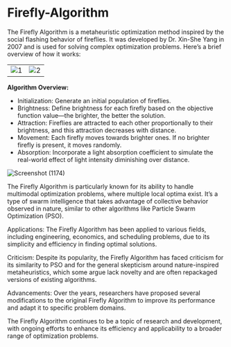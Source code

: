 # Firefly-Algorithm

The Firefly Algorithm is a metaheuristic optimization method inspired by the social flashing behavior of fireflies. It was developed by Dr. Xin-She Yang in 2007 and is used for solving complex optimization problems. Here’s a brief overview of how it works:


|||
|---|---|
|![1](https://github.com/Armin-Abdollahi/Firefly-Algorithm/assets/103449830/e44646f6-2a14-4e50-88af-9ee9743c5cee)|![2](https://github.com/Armin-Abdollahi/Firefly-Algorithm/assets/103449830/6acbf410-8482-4e75-9983-36520bd75d49)|


**Algorithm Overview:**
- Initialization: Generate an initial population of fireflies.
- Brightness: Define brightness for each firefly based on the objective function value—the brighter, the better the solution.
- Attraction: Fireflies are attracted to each other proportionally to their brightness, and this attraction decreases with distance.
- Movement: Each firefly moves towards brighter ones. If no brighter firefly is present, it moves randomly.
- Absorption: Incorporate a light absorption coefficient to simulate the real-world effect of light intensity diminishing over distance.

![Screenshot (1174)](https://github.com/Armin-Abdollahi/Firefly-Algorithm/assets/103449830/f13f2aa5-3b61-45e1-8f19-856359287e9e)

The Firefly Algorithm is particularly known for its ability to handle multimodal optimization problems, where multiple local optima exist. It’s a type of swarm intelligence that takes advantage of collective behavior observed in nature, similar to other algorithms like Particle Swarm Optimization (PSO).

Applications: The Firefly Algorithm has been applied to various fields, including engineering, economics, and scheduling problems, due to its simplicity and efficiency in finding optimal solutions.

Criticism: Despite its popularity, the Firefly Algorithm has faced criticism for its similarity to PSO and for the general skepticism around nature-inspired metaheuristics, which some argue lack novelty and are often repackaged versions of existing algorithms.

Advancements: Over the years, researchers have proposed several modifications to the original Firefly Algorithm to improve its performance and adapt it to specific problem domains.

The Firefly Algorithm continues to be a topic of research and development, with ongoing efforts to enhance its efficiency and applicability to a broader range of optimization problems.
